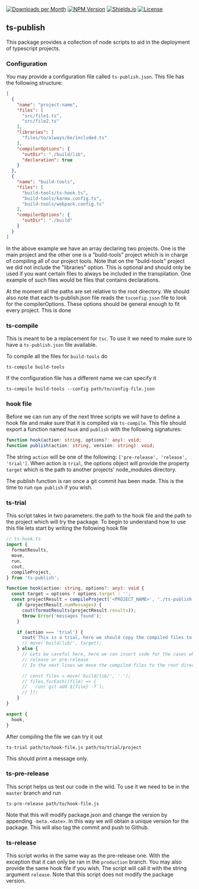 [![Downloads per Month](https://img.shields.io/npm/dm/ts-publish.svg)](https://www.npmjs.com/package/ts-publish)
[![NPM Version](https://img.shields.io/npm/v/ts-publish.svg)](https://www.npmjs.com/package/ts-publish)
[![Shields.io](https://img.shields.io/badge/badges%20by-shields.io-ff69b4.svg)](https://shields.io/)
[![License](https://img.shields.io/npm/l/ts-publish.svg)](LICENSE)


## ts-publish

This package provides a collection of node scripts to aid in the deployment of typescript projects.

### Configuration

You may provide a configuration file called `ts-publish.json`. This file has the following
structure:

```json
[
  {
    "name": "project-name",
    "files": [
      "src/file1.ts",
      "src/file2.ts"
    ],
    "libraries": [
      "files/to/always/be/included.ts"
    ],
    "compilerOptions": {
      "outDir": "./build/lib",
      "declaration": true
    }
  },
  {
    "name": "build-tools",
    "files": [
      "build-tools/ts-hook.ts",
      "build-tools/karma.config.ts",
      "build-tools/webpack.config.ts"
    ],
    "compilerOptions": {
      "outDir": "./build"
    }
  }
]
```

In the above example we have an array declaring two projects. One is the main project and the other
one is a "build-tools" project which is in charge of compiling all of our project tools. Note that
on the "build-tools" project we did not include the "libraries" option. This is optional and should
only be used if you want certain files to always be included in the transpilation. One example of
such files would be files that contains declarations.

At the moment all the paths are set relative to the root directory. We should also note that each
ts-publish.json file reads the `tsconfig.json` file to look for the compilerOptions. These options
should be general enough to fit every project. This is done

### ts-compile

This is meant to be a replacement for `tsc`. To use it we need to make sure to have a
`ts-publish.json` file available.

To compile all the files for `build-tools` do

```
ts-compile build-tools
```

If the configuration file has a different name we can specify it

```
ts-compile build-tools --config path/to/config-file.json
```

### hook file

Before we can run any of the next three scripts we will have to define a hook file and make
sure that it is compiled via `ts-compile`. This file should export a function named `hook` and
`publish` with the following signatures:

```ts
function hook(action: string, options?: any): void;
function publish(action: string, version: string): void;
```

The string `action` will be one of the following: `['pre-release', 'release', 'trial']`. When
action is `trial`, the options object will provide the property `target` which is the path
to another projects' node_modules directory.

The publish function is ran once a git commit has been made. This is the time to run `npm publish`
if you wish.

### ts-trial

This script takes in two parameters: the path to the hook file and the path to the project which
will try the package. To begin to understand how to use this file lets start by writing the
following hook file

```ts
// ts-hook.ts
import {
  formatResults,
  move,
  run,
  cout,
  compileProject,
} from 'ts-publish';

function hook(action: string, options?: any): void {
  const target = options ? options.target : '';
  const projectResult = compileProject('<PROJECT_NAME>', './ts-publish.json', true, true);
    if (projectResult.numMessages) {
      cout(formatResults(projectResult.results));
      throw Error('messages found');
    }

    if (action === 'trial') {
      cout('This is a trial, here we should copy the compiled files to the target directory\n');
      // move('build/lib/', target);
    } else {
      // Lets be careful here, here we can insert code for the cases when `action` is
      // release or pre-release
      // In the next lines we move the compiled files to the root directory and commit them.

      // const files = move('build/lib/', '.');
      // files.forEach((file) => {
      //   run(`git add ${file} -f`);
      // });
    }
}

export {
  hook,
}
```

After compiling the file we can try it out

```
ts-trial path/to/hook-file.js path/to/trial/project
```

This should print a message only.

### ts-pre-release

This script helps us test our code in the wild. To use it we need to be in the `master` branch and
run

```
ts-pre-release path/to/hook-file.js
```

Note that this will modify package.json and change the version by appending `-beta.<date>`. In
this way we will obtain a unique version for the package. This will also tag the commit and push
to Github.

### ts-release

This script works in the same way as the pre-release one. With the exception that it can only
be ran in the `production` branch. You may also provide the same hook file if you wish. The script
will call it with the string argument `release`. Note that this script does not modify the package
version.
